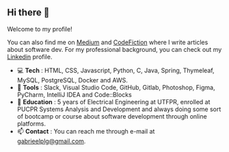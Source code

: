 ## Hi there 👋

Welcome to my profile!

You can also find me on [Medium](https://medium.com/@gabrielpulga) and [CodeFiction](https://codefiction.net/) where I write articles about software dev. 
For my professional background, you can check out my [Linkedin](https://www.linkedin.com/in/gabrielpulga) profile.

- :computer: **Tech** : HTML, CSS, Javascript, Python, C, Java, Spring, Thymeleaf, MySQL, PostgreSQL, Docker and AWS.
- :hammer: **Tools** : Slack, Visual Studio Code, GitHub, Gitlab, Photoshop, Figma, PyCharm, IntelliJ IDEA and Code::Blocks
- :book: **Education** : 5 years of Electrical Engineering at UTFPR, enrolled at PUCPR Systems Analysis and Development and always doing some sort of bootcamp or course about software development through online platforms.
- 📫 **Contact** : You can reach me through e-mail at gabrieelplg@gmail.com.

